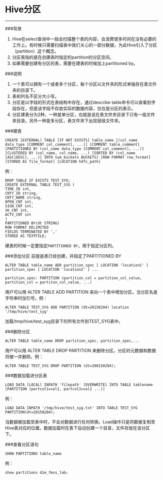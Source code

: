 # Hive分区

---

###背景

 1. Hive在select查询中一般会扫描整个表的内容，会浪费很多时间在没有必要的工作上。有时候只需要扫描表中我们关心的一部分数据，为此Hive引入了分区（partition）这个概念。
 2. 分区表指的是在创建表时指定的partition的分区空间。
 3. 如果需要创建有分区的表，需要在建表的时候加上partitioned by。

###说明

 1. 一个表可以拥有一个或者多个分区，每个分区以文件夹的形式单独存在表文件夹的目录下。
 2. 表和列名不区分大小写。
 3. 分区是以字段的形式在表结构中存在，通过describe table命令可以查看到字段存在，但是该字段不存放实际的数据内容，仅仅是分区的表示。
 4. 分区建表分为2种，一种是单分区，也就是说在表文件夹目录下只有一级文件夹目录。另外一种是多分区，表文件夹下出现层级文件夹。

###建表
```ptyhon
CREATE [EXTERNAL] TABLE [IF NOT EXISTS] table_name [(col_name data_type [COMMENT col_comment], ...)] [COMMENT table_comment] [PARTITIONED BY (col_name data_type [COMMENT col_comment], ...)] [CLUSTERED BY (col_name, col_name, ...) [SORTED BY (col_name [ASC|DESC], ...)] INTO num_buckets BUCKETS] [ROW FORMAT row_format] [STORED AS file_format] [LOCATION hdfs_path]
```
例：
```ptyhon
DROP TABLE IF EXISTS TEST_SYG;
CREATE EXTERNAL TABLE TEST_SYG (
TIME_ID int,
CNTY_ID string,
CNTY_NAME string,
OPEN_CNT int,
SIGN_CNT int,
SK_CNT int,
ACTV_CNT int
)
PARTITIONED BY(dt STRING)
ROW FORMAT DELIMITED
FIELDS TERMINATED BY ','
STORED AS TEXTFILE;
```
建表的时候一定要指定`PARTITIONED BY`，用于指定分区列。

###添加分区
前提是表已经创建，并指定了PARTITIONED BY
```ptyhon
ALTER TABLE table_name ADD partition_spec [ LOCATION 'location1' ] partition_spec [ LOCATION 'location2' ] ... 

partition_spec: PARTITION (partition_col = partition_col_value, partition_col = partiton_col_value, ...)
```
用户可以用 ALTER TABLE ADD PARTITION 来向一个表中增加分区。当分区名是字符串时加引号。例：
```ptyhon
ALTER TABLE TEST_SYG ADD PARTITION (dt=20150204) location '/tmp/hive/test_syg' 
```
加载/tmp/hive/test_syg目录下的所有文件到TEST_SYG表中。

###删除分区
```ptyhon
ALTER TABLE table_name DROP partition_spec, partition_spec,...
```
用户可以用 ALTER TABLE DROP PARTITION 来删除分区。分区的元数据和数据将被一并删除。例：
```ptyhon
ALTER TABLE TEST_SYG DROP PARTITION (dt=200150204);
```
###数据加载进分区表
```ptyhon
LOAD DATA [LOCAL] INPATH 'filepath' [OVERWRITE] INTO TABLE tablename [PARTITION (partcol1=val1, partcol2=val2 ...)]
```
例：
```ptyhon
LOAD DATA INPATH '/tmp/hive/test_syg.txt' INTO TABLE TEST_SYG PARTITION(dt=20150204); 
```
当数据被加载至表中时，不会对数据进行任何转换。Load操作只是将数据复制至Hive表对应的位置。数据加载时在表下自动创建一个目录，文件存放在该分区下。

###查看分区语句
```ptyhon
SHOW PARTITIONS table_name
```
例：
```ptyhon
show partitions dim_fmss_lab;
```